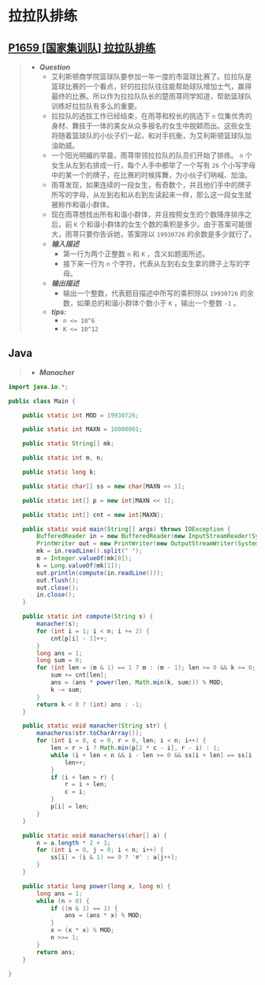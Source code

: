 # 拉拉队排练

## [P1659 [国家集训队] 拉拉队排练](https://www.luogu.com.cn/problem/P1659)

> - ***Question***
>   - 艾利斯顿商学院篮球队要参加一年一度的市篮球比赛了。拉拉队是篮球比赛的一个看点，好的拉拉队往往能帮助球队增加士气，赢得最终的比赛。所以作为拉拉队队长的楚雨荨同学知道，帮助篮球队训练好拉拉队有多么的重要。
>   - 拉拉队的选拔工作已经结束，在雨荨和校长的挑选下 `n` 位集优秀的身材、舞技于一体的美女从众多报名的女生中脱颖而出。这些女生将随着篮球队的小伙子们一起，和对手抗衡，为艾利斯顿篮球队加油助威。
>   - 一个阳光明媚的早晨，雨荨带领拉拉队的队员们开始了排练。 `n` 个女生从左到右排成一行，每个人手中都举了一个写有 `26` 个小写字母中的某一个的牌子，在比赛的时候挥舞，为小伙子们呐喊、加油。
>   - 雨荨发现，如果连续的一段女生，有奇数个，并且他们手中的牌子所写的字母，从左到右和从右到左读起来一样，那么这一段女生就被称作和谐小群体。
>   - 现在雨荨想找出所有和谐小群体，并且按照女生的个数降序排序之后，前 `K` 个和谐小群体的女生个数的乘积是多少。由于答案可能很大，雨荨只要你告诉她，答案除以 `19930726` 的余数是多少就行了。
>   - ***输入描述***
>     - 第一行为两个正整数 `n` 和 `K` ，含义如题面所述。
>     - 接下来一行为 `n` 个字符，代表从左到右女生拿的牌子上写的字母。
>   - ***输出描述***
>     - 输出一个整数，代表题目描述中所写的乘积除以 `19930726` 的余数，如果总的和谐小群体个数小于 `K` ，输出一个整数 `-1` 。
>   - ***tips:***
>     - `n <= 10^6`
>     - `K <= 10^12`

## Java

> - ***Manacher***

```java
import java.io.*;

public class Main {

    public static int MOD = 19930726;

    public static int MAXN = 10000001;

    public static String[] mk;

    public static int m, n;

    public static long k;

    public static char[] ss = new char[MAXN << 1];

    public static int[] p = new int[MAXN << 1];

    public static int[] cnt = new int[MAXN];

    public static void main(String[] args) throws IOException {
        BufferedReader in = new BufferedReader(new InputStreamReader(System.in));
        PrintWriter out = new PrintWriter(new OutputStreamWriter(System.out));
        mk = in.readLine().split(" ");
        m = Integer.valueOf(mk[0]);
        k = Long.valueOf(mk[1]);
        out.println(compute(in.readLine()));
        out.flush();
        out.close();
        in.close();
    }

    public static int compute(String s) {
        manacher(s);
        for (int i = 1; i < n; i += 2) {
            cnt[p[i] - 1]++;
        }
        long ans = 1;
        long sum = 0;
        for (int len = (m & 1) == 1 ? m : (m - 1); len >= 0 && k >= 0; len -= 2) {
            sum += cnt[len];
            ans = (ans * power(len, Math.min(k, sum))) % MOD;
            k -= sum;
        }
        return k < 0 ? (int) ans : -1;
    }

    public static void manacher(String str) {
        manacherss(str.toCharArray());
        for (int i = 0, c = 0, r = 0, len; i < n; i++) {
            len = r > i ? Math.min(p[2 * c - i], r - i) : 1;
            while (i + len < n && i - len >= 0 && ss[i + len] == ss[i - len]) {
                len++;
            }
            if (i + len > r) {
                r = i + len;
                c = i;
            }
            p[i] = len;
        }
    }

    public static void manacherss(char[] a) {
        n = a.length * 2 + 1;
        for (int i = 0, j = 0; i < n; i++) {
            ss[i] = (i & 1) == 0 ? '#' : a[j++];
        }
    }

    public static long power(long x, long n) {
        long ans = 1;
        while (n > 0) {
            if ((n & 1) == 1) {
                ans = (ans * x) % MOD;
            }
            x = (x * x) % MOD;
            n >>= 1;
        }
        return ans;
    }

}
```
